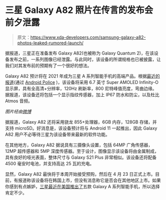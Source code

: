 # 三星 Galaxy A82 照片在传言的发布会前夕泄露

> 原文：<https://www.xda-developers.com/samsung-galaxy-a82-photos-leaked-rumored-launch/>

据报道，三星正在准备发布 Galaxy A82(也被称为 Galaxy Quantum 2)，在该设备发布之前，一系列图像已经泄露。与此同时，该设备的所谓规格也已被披露，让我们对其发布前的预期有了一个很好的想法。

Galaxy A82 预计将在 2021 年成为三星 A 系列智能手机的高端产品。根据[最近的报道](https://m.blog.naver.com/dd0016/222301602913?view=img_1)(通过 [Android Police](https://www.androidpolice.com/2021/04/12/samsung-leak-teases-the-next-powerhouse-mid-range-galaxy-phone/) )，该设备将采用 6.7 英寸 Super AMOLED Infinity-O 显示屏，具有全高清+分辨率，120Hz 刷新率，800 尼特峰值亮度，弯曲边缘。据报道，该设备还将包括一个显示指纹传感器，加上 IP67 防水和防尘，以及杜比 Atmos 音频。

*图片经由[微博](https://www.weibo.com/5673255066/KawlTizbN?type=comment#_rnd1618254965247)*

据报道，Galaxy A82 还将采用骁龙 855+处理器，6GB 内存，128GB 存储，并支持 microSD。好消息是，该设备预计将与 Android 11 一起推出，因此 Galaxy A82 用户不必等待三星为该设备带来最新的软件功能。

在其他地方，Galaxy A82 据说具有三摄像头设置，包括 64MP 广角传感器，12MP 超传感器和 5MP 深度传感器。至于设计，图像显示该设备将由金属制成，具有良好的哑光表面，整体尺寸与 Galaxy S21 Plus 非常相似。该设备还将配备 4500 毫安时电池，并支持高达 25 瓦的充电。

显然，Galaxy A82 最快将于本周开始接受预购，然后在 4 月 23 日正式上市。目前，有报道称该设备将在韩国上市，但没有消息称它是否会在其他地区上市。如果你感到有点嫉妒，[三星最近在美国推出了](https://www.xda-developers.com/samsung-galaxy-a52-5g-a42-a32-a12-a02s-smartphone-usa-launch/)五款 Galaxy A 系列智能手机，所以选择肯定不少。